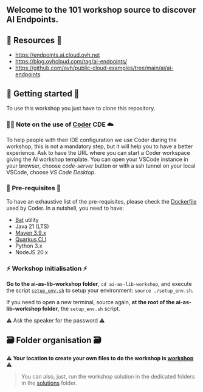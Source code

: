 ## Welcome to the 101 workshop source to discover AI Endpoints.

## 🔗 Resources 🔗
 - https://endpoints.ai.cloud.ovh.net
 - https://blog.ovhcloud.com/tag/ai-endpoints/
 - https://github.com/ovh/public-cloud-examples/tree/main/ai/ai-endpoints

## 🏁 Getting started 🏁

To use this workshop you just have to clone this repository.

### 🧑‍💻 Note on the use of [Coder](https://coder.com/) CDE ☁️

To help people with their IDE configuration we use Coder during the workshop, this is not a mandatory step, but it will help you to have a better experience.
Ask to have the URL where you can start a Coder workspace giving the AI workshop template.
You can open your VSCode instance in your browser, choose _code-server_ button or with a ssh tunnel on your local VSCode, choose _VS Code Desktop_.

### 🧰 Pre-requisites 🧰

To have an exhaustive list of the pre-requisites, please check the [Dockerfile](./Docker/Dockerfile) used by Coder.
In a nutshell, you need to have:
 - [Bat](https://github.com/sharkdp/bat) utility
 - Java 21 (LTS)
 - [Maven 3.9.x](https://maven.apache.org/download.cgi)
 - [Quarkus CLI](https://quarkus.io/guides/cli-tooling)
 - Python 3.x
 - NodeJS 20.x

### ⚡️ Workshop initialisation ⚡️

**Go to the ai-as-lib-workshop folder**, `cd ai-as-lib-workshop`, and execute the script [`setup_env.sh`](./setup_env.sh) to setup your environment: `source ./setup_env.sh`.

If you need to open a new terminal, source again, **at the root of the ai-as-lib-workshop folder**, the `setup_env.sh` script.

⚠️ Ask the speaker for the password ⚠️

## 🗃️ Folder organisation 🗃️

**⚠️ Your location to create your own files to do the workshop is [workshop](./workshop/) ⚠️**
> You can also, just, run the workshop solution in the dedicated folders in the [solutions](./solutions/) folder.

